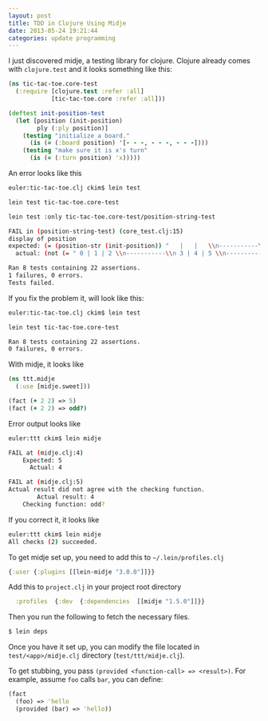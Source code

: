 ```yaml
---
layout: post
title: TDD in Clojure Using Midje
date: 2013-05-24 19:21:44
categories: update programming
---
```

I just discovered midje, a testing library for clojure.  Clojure already comes
with `clojure.test` and it looks something like this:

```clj
(ns tic-tac-toe.core-test
  (:require [clojure.test :refer :all]
            [tic-tac-toe.core :refer :all]))

(deftest init-position-test
  (let [position (init-position)
        ply (:ply position)]
    (testing "initialize a board."
      (is (= (:board position) '[- - -, - - -, - - -])))
    (testing "make sure it is x's turn"
      (is (= (:turn position) 'x)))))
```

An error looks like this

```bash
euler:tic-tac-toe.clj ckim$ lein test

lein test tic-tac-toe.core-test

lein test :only tic-tac-toe.core-test/position-string-test

FAIL in (position-string-test) (core_test.clj:15)
display of position
expected: (= (position-str (init-position)) "   |   |   \\n-----------\\n   |   |   \\n-----------\\n   |   |   ")
  actual: (not (= " 0 | 1 | 2 \\n-----------\\n 3 | 4 | 5 \\n-----------\\n 6 | 7 | 8 " "   |   |   \\n-----------\\n   |   |   \\n-----------\\n   |   |   "))

Ran 8 tests containing 22 assertions.
1 failures, 0 errors.
Tests failed.
```

If you fix the problem it, will look like this:

```bash
euler:tic-tac-toe.clj ckim$ lein test

lein test tic-tac-toe.core-test

Ran 8 tests containing 22 assertions.
0 failures, 0 errors.
```

With midje, it looks like

```clj
(ns ttt.midje
  (:use [midje.sweet]))

(fact (+ 2 2) => 5)
(fact (+ 2 2) => odd?)
```

Error output looks like

```bash
euler:ttt ckim$ lein midje

FAIL at (midje.clj:4)
    Expected: 5
      Actual: 4

FAIL at (midje.clj:5)
Actual result did not agree with the checking function.
        Actual result: 4
    Checking function: odd?
```

If you correct it, it looks like

```bash
euler:ttt ckim$ lein midje
All checks (2) succeeded.
```

To get midje set up, you need to add this to `~/.lein/profiles.clj`

```clj
{:user {:plugins [[lein-midje "3.0.0"]]}}
```

Add this to `project.clj` in your project root directory

```clj
  :profiles  {:dev  {:dependencies  [[midje "1.5.0"]]}}
```

Then you run the following to fetch the necessary files.

```bash
$ lein deps
```

Once you have it set up, you can modify the file located in
`test/<app>/midje.clj` directory (`test/ttt/midje.clj`).

To get stubbing, you pass `(provided <function-call> => <result>)`.  For
example, assume `foo` calls `bar`, you can define:

```clj
(fact
  (foo) => 'hello
  (provided (bar) => 'hello))

```
